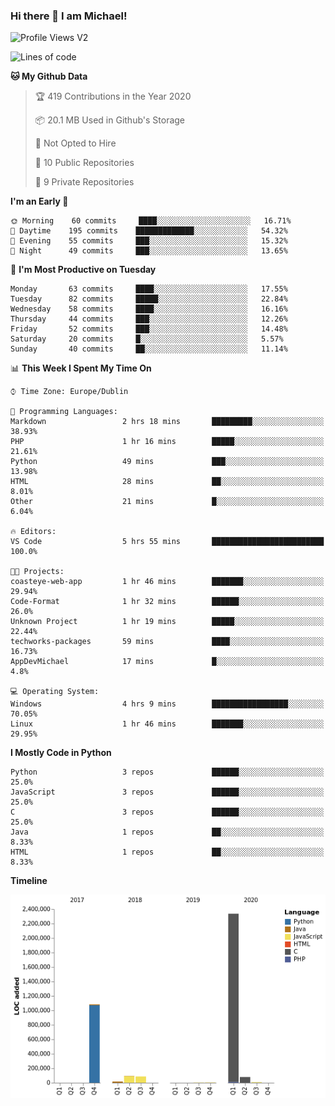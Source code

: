 ### Hi there 👋 I am Michael!

![Profile Views V2](https://komarev.com/ghpvc/?username=AppDevMichael)

<!--START_SECTION:waka-->
![Lines of code](https://img.shields.io/badge/From%20Hello%20World%20I%27ve%20Written-10.1%20million%20lines%20of%20code-blue)

**🐱 My Github Data** 

> 🏆 419 Contributions in the Year 2020
 > 
> 📦 20.1 MB Used in Github's Storage 
 > 
> 🚫 Not Opted to Hire
 > 
> 📜 10 Public Repositories
 > 
> 🔑 9 Private Repositories 

**I'm an Early 🐤** 

```text
🌞 Morning    60 commits     ████░░░░░░░░░░░░░░░░░░░░░   16.71% 
🌆 Daytime    195 commits    █████████████░░░░░░░░░░░░   54.32% 
🌃 Evening    55 commits     ███░░░░░░░░░░░░░░░░░░░░░░   15.32% 
🌙 Night      49 commits     ███░░░░░░░░░░░░░░░░░░░░░░   13.65%

```
📅 **I'm Most Productive on Tuesday** 

```text
Monday       63 commits     ████░░░░░░░░░░░░░░░░░░░░░   17.55% 
Tuesday      82 commits     █████░░░░░░░░░░░░░░░░░░░░   22.84% 
Wednesday    58 commits     ████░░░░░░░░░░░░░░░░░░░░░   16.16% 
Thursday     44 commits     ███░░░░░░░░░░░░░░░░░░░░░░   12.26% 
Friday       52 commits     ███░░░░░░░░░░░░░░░░░░░░░░   14.48% 
Saturday     20 commits     █░░░░░░░░░░░░░░░░░░░░░░░░   5.57% 
Sunday       40 commits     ██░░░░░░░░░░░░░░░░░░░░░░░   11.14%

```


📊 **This Week I Spent My Time On** 

```text
⌚︎ Time Zone: Europe/Dublin

💬 Programming Languages: 
Markdown                 2 hrs 18 mins       █████████░░░░░░░░░░░░░░░░   38.93% 
PHP                      1 hr 16 mins        █████░░░░░░░░░░░░░░░░░░░░   21.61% 
Python                   49 mins             ███░░░░░░░░░░░░░░░░░░░░░░   13.98% 
HTML                     28 mins             ██░░░░░░░░░░░░░░░░░░░░░░░   8.01% 
Other                    21 mins             █░░░░░░░░░░░░░░░░░░░░░░░░   6.04%

🔥 Editors: 
VS Code                  5 hrs 55 mins       █████████████████████████   100.0%

🐱‍💻 Projects: 
coasteye-web-app         1 hr 46 mins        ███████░░░░░░░░░░░░░░░░░░   29.94% 
Code-Format              1 hr 32 mins        ██████░░░░░░░░░░░░░░░░░░░   26.0% 
Unknown Project          1 hr 19 mins        █████░░░░░░░░░░░░░░░░░░░░   22.44% 
techworks-packages       59 mins             ████░░░░░░░░░░░░░░░░░░░░░   16.73% 
AppDevMichael            17 mins             █░░░░░░░░░░░░░░░░░░░░░░░░   4.8%

💻 Operating System: 
Windows                  4 hrs 9 mins        █████████████████░░░░░░░░   70.05% 
Linux                    1 hr 46 mins        ███████░░░░░░░░░░░░░░░░░░   29.95%

```

**I Mostly Code in Python** 

```text
Python                   3 repos             ██████░░░░░░░░░░░░░░░░░░░   25.0% 
JavaScript               3 repos             ██████░░░░░░░░░░░░░░░░░░░   25.0% 
C                        3 repos             ██████░░░░░░░░░░░░░░░░░░░   25.0% 
Java                     1 repos             ██░░░░░░░░░░░░░░░░░░░░░░░   8.33% 
HTML                     1 repos             ██░░░░░░░░░░░░░░░░░░░░░░░   8.33%

```


**Timeline**

![Chart not found](https://github.com/AppDevMichael/AppDevMichael/blob/master/charts/bar_graph.png) 


<!--END_SECTION:waka-->

